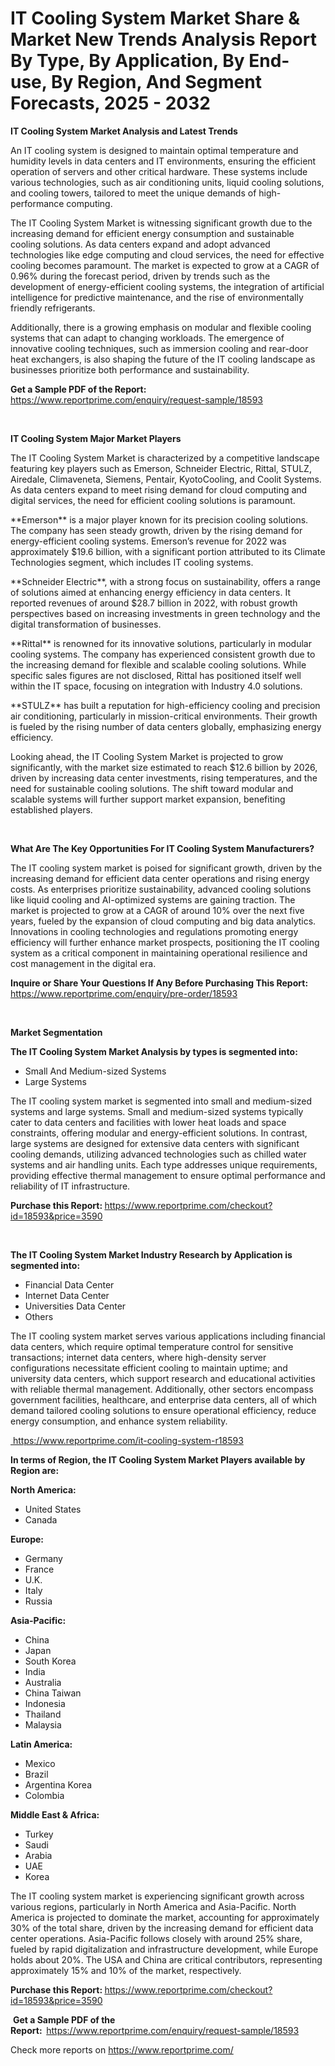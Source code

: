 <p><h1>IT Cooling System Market Share & Market New Trends Analysis Report By Type, By Application, By End-use, By Region, And Segment Forecasts, 2025 - 2032</h1></p><p><strong>IT Cooling System Market Analysis and Latest Trends</strong></p>
<p><p>An IT cooling system is designed to maintain optimal temperature and humidity levels in data centers and IT environments, ensuring the efficient operation of servers and other critical hardware. These systems include various technologies, such as air conditioning units, liquid cooling solutions, and cooling towers, tailored to meet the unique demands of high-performance computing.</p><p>The IT Cooling System Market is witnessing significant growth due to the increasing demand for efficient energy consumption and sustainable cooling solutions. As data centers expand and adopt advanced technologies like edge computing and cloud services, the need for effective cooling becomes paramount. The market is expected to grow at a CAGR of 0.96% during the forecast period, driven by trends such as the development of energy-efficient cooling systems, the integration of artificial intelligence for predictive maintenance, and the rise of environmentally friendly refrigerants.</p><p>Additionally, there is a growing emphasis on modular and flexible cooling systems that can adapt to changing workloads. The emergence of innovative cooling techniques, such as immersion cooling and rear-door heat exchangers, is also shaping the future of the IT cooling landscape as businesses prioritize both performance and sustainability.</p></p>
<p><strong>Get a Sample PDF of the Report:&nbsp;</strong> <a href="https://www.reportprime.com/enquiry/request-sample/18593?utm_campaign=3165&utm_medium=2&utm_source=Github&utm_content=ia&utm_term=19032025&utm_id=it-cooling-system">https://www.reportprime.com/enquiry/request-sample/18593</a></p>
<p>&nbsp;</p>
<p><strong>IT Cooling System Major Market Players</strong></p>
<p><p>The IT Cooling System Market is characterized by a competitive landscape featuring key players such as Emerson, Schneider Electric, Rittal, STULZ, Airedale, Climaveneta, Siemens, Pentair, KyotoCooling, and Coolit Systems. As data centers expand to meet rising demand for cloud computing and digital services, the need for efficient cooling solutions is paramount.</p><p>**Emerson** is a major player known for its precision cooling solutions. The company has seen steady growth, driven by the rising demand for energy-efficient cooling systems. Emerson’s revenue for 2022 was approximately $19.6 billion, with a significant portion attributed to its Climate Technologies segment, which includes IT cooling systems.</p><p>**Schneider Electric**, with a strong focus on sustainability, offers a range of solutions aimed at enhancing energy efficiency in data centers. It reported revenues of around $28.7 billion in 2022, with robust growth perspectives based on increasing investments in green technology and the digital transformation of businesses.</p><p>**Rittal** is renowned for its innovative solutions, particularly in modular cooling systems. The company has experienced consistent growth due to the increasing demand for flexible and scalable cooling solutions. While specific sales figures are not disclosed, Rittal has positioned itself well within the IT space, focusing on integration with Industry 4.0 solutions.</p><p>**STULZ** has built a reputation for high-efficiency cooling and precision air conditioning, particularly in mission-critical environments. Their growth is fueled by the rising number of data centers globally, emphasizing energy efficiency. </p><p>Looking ahead, the IT Cooling System Market is projected to grow significantly, with the market size estimated to reach $12.6 billion by 2026, driven by increasing data center investments, rising temperatures, and the need for sustainable cooling solutions. The shift toward modular and scalable systems will further support market expansion, benefiting established players.</p></p>
<p>&nbsp;</p>
<p><strong>What Are The Key Opportunities For IT Cooling System Manufacturers?</strong></p>
<p><p>The IT cooling system market is poised for significant growth, driven by the increasing demand for efficient data center operations and rising energy costs. As enterprises prioritize sustainability, advanced cooling solutions like liquid cooling and AI-optimized systems are gaining traction. The market is projected to grow at a CAGR of around 10% over the next five years, fueled by the expansion of cloud computing and big data analytics. Innovations in cooling technologies and regulations promoting energy efficiency will further enhance market prospects, positioning the IT cooling system as a critical component in maintaining operational resilience and cost management in the digital era.</p></p>
<p><strong>Inquire or Share Your Questions If Any Before Purchasing This Report:</strong> <a href="https://www.reportprime.com/enquiry/pre-order/18593?utm_campaign=3165&utm_medium=2&utm_source=Github&utm_content=ia&utm_term=19032025&utm_id=it-cooling-system">https://www.reportprime.com/enquiry/pre-order/18593</a></p>
<p>&nbsp;</p>
<p><strong>Market Segmentation</strong></p>
<p><strong>The IT Cooling System Market Analysis by types is segmented into:</strong></p>
<p><ul><li>Small And Medium-sized Systems</li><li>Large Systems</li></ul></p>
<p><p>The IT cooling system market is segmented into small and medium-sized systems and large systems. Small and medium-sized systems typically cater to data centers and facilities with lower heat loads and space constraints, offering modular and energy-efficient solutions. In contrast, large systems are designed for extensive data centers with significant cooling demands, utilizing advanced technologies such as chilled water systems and air handling units. Each type addresses unique requirements, providing effective thermal management to ensure optimal performance and reliability of IT infrastructure.</p></p>
<p><strong>Purchase this Report:&nbsp;</strong><a href="https://www.reportprime.com/checkout?id=18593&price=3590&utm_campaign=3165&utm_medium=2&utm_source=Github&utm_content=ia&utm_term=19032025&utm_id=it-cooling-system">https://www.reportprime.com/checkout?id=18593&price=3590</a></p>
<p>&nbsp;</p>
<p><strong>The IT Cooling System Market Industry Research by Application is segmented into:</strong></p>
<p><ul><li>Financial Data Center</li><li>Internet Data Center</li><li>Universities Data Center</li><li>Others</li></ul></p>
<p><p>The IT cooling system market serves various applications including financial data centers, which require optimal temperature control for sensitive transactions; internet data centers, where high-density server configurations necessitate efficient cooling to maintain uptime; and university data centers, which support research and educational activities with reliable thermal management. Additionally, other sectors encompass government facilities, healthcare, and enterprise data centers, all of which demand tailored cooling solutions to ensure operational efficiency, reduce energy consumption, and enhance system reliability.</p></p>
<p><a href="https://www.reportprime.com/it-cooling-system-r18593?utm_campaign=3165&utm_medium=2&utm_source=Github&utm_content=ia&utm_term=19032025&utm_id=it-cooling-system">&nbsp;https://www.reportprime.com/it-cooling-system-r18593</a></p>
<p><strong>In terms of Region, the IT Cooling System Market Players available by Region are:</strong></p>
<p>
    <p> <strong> North America: </strong>
        <ul>
            <li>United States</li>
            <li>Canada</li>
        </ul>
        </p> 
    <p> <strong> Europe: </strong>
        <ul>
            <li>Germany</li>
            <li>France</li>
            <li>U.K.</li>
            <li>Italy</li>
            <li>Russia</li>
        </ul>
        </p> 
    <p> <strong> Asia-Pacific: </strong>
        <ul>
            <li>China</li>
            <li>Japan</li>
            <li>South Korea</li>
            <li>India</li>
            <li>Australia</li>
            <li>China Taiwan</li>
            <li>Indonesia</li>
            <li>Thailand</li>
            <li>Malaysia</li>
        </ul>
        </p> 
    <p> <strong> Latin America: </strong>
        <ul>
            <li>Mexico</li>
            <li>Brazil</li>
            <li>Argentina Korea</li>
            <li>Colombia</li>
        </ul>
        </p> 
    <p> <strong> Middle East & Africa: </strong>
        <ul>
            <li>Turkey</li>
            <li>Saudi</li>
            <li>Arabia</li>
            <li>UAE</li>
            <li>Korea</li>
        </ul>
    </p>
    </p>
<p><p>The IT cooling system market is experiencing significant growth across various regions, particularly in North America and Asia-Pacific. North America is projected to dominate the market, accounting for approximately 30% of the total share, driven by the increasing demand for efficient data center operations. Asia-Pacific follows closely with around 25% share, fueled by rapid digitalization and infrastructure development, while Europe holds about 20%. The USA and China are critical contributors, representing approximately 15% and 10% of the market, respectively.</p></p>
<p><strong>Purchase this Report: </strong><a href="https://www.reportprime.com/checkout?id=18593&price=3590&utm_campaign=3165&utm_medium=2&utm_source=Github&utm_content=ia&utm_term=19032025&utm_id=it-cooling-system">https://www.reportprime.com/checkout?id=18593&price=3590</a></p>
<p>&nbsp;<strong>Get a Sample PDF of the Report:&nbsp;&nbsp;</strong><a href="https://www.reportprime.com/enquiry/request-sample/18593?utm_campaign=3165&utm_medium=2&utm_source=Github&utm_content=ia&utm_term=19032025&utm_id=it-cooling-system">https://www.reportprime.com/enquiry/request-sample/18593</a></p>
<p><strong></strong></p>
<p>Check more reports on <a href="https://www.reportprime.com/?utm_campaign=3165&utm_medium=2&utm_source=Github&utm_content=ia&utm_term=19032025&utm_id=it-cooling-system">https://www.reportprime.com/</a></p>